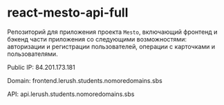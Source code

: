 # react-mesto-api-full
Репозиторий для приложения проекта `Mesto`, включающий фронтенд и бэкенд части приложения со следующими возможностями: авторизации и регистрации пользователей, операции с карточками и пользователями. 

Public IP: 84.201.173.181

Domain: frontend.lerush.students.nomoredomains.sbs

API: api.lerush.students.nomoredomains.sbs
